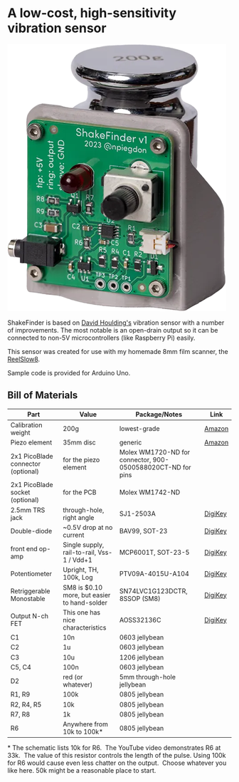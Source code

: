 # A low-cost, high-sensitivity vibration sensor

![ShakeFinder](ShakeFinder.webp)

ShakeFinder is based on [David Houlding's](https://davidhoulding.blogspot.com/2014/02/high-sensitivity-vibration-sensor-using.html) vibration sensor with a number of improvements.  The most notable is an open-drain output so it can be connected to non-5V microcontrollers (like Raspberry Pi) easily.

This sensor was created for use with my homemade 8mm film scanner, the [ReelSlow8](https://forums.kinograph.cc/t/the-reelslow8-film-scanner/2491).

Sample code is provided for Arduino Uno.


## Bill of Materials

| Part                               | Value                                        | Package/Notes                                               | Link                                                                                                    |
| ---------------------------------- | -------------------------------------------- | ----------------------------------------------------------- | ------------------------------------------------------------------------------------------------------- |
| Calibration weight                 | 200g                                         | lowest-grade                                                | [Amazon](https://www.amazon.com/dp/B0BLNHJLXJ)                                                          |
| Piezo element                      | 35mm disc                                    | generic                                                     | [Amazon](https://www.amazon.com/dp/B084KHH7B6)                                                          |
| 2x1 PicoBlade connector (optional) | for the piezo element                        | Molex WM1720-ND for connector, 900-0500588020CT-ND for pins |                                                                                                         |
| 2x1 PicoBlade socket (optional)    | for the PCB                                  | Molex WM1742-ND                                             |                                                                                                         |
| 2.5mm TRS jack                     | through-hole, right angle                    | SJ1-2503A                                                   | [DigiKey](https://www.digikey.com/en/products/detail/cui-devices/SJ1-2503A/738680)                      |
| Double-diode                       | ~0.5V drop at no current                     | BAV99, SOT-23                                               | [DigiKey](https://www.digikey.com/en/products/detail/nexperia-usa-inc/BAV99-235/1232158)                |
| front end op-amp                   | Single supply, rail-to-rail, Vss-1 / Vdd+1   | MCP6001T, SOT-23-5                                          | [DigiKey](https://www.digikey.com/en/products/detail/microchip-technology/MCP6001T-I-OT/551760)         |
| Potentiometer                      | Upright, TH, 100k, Log                       | PTV09A-4015U-A104                                           | [DigiKey](https://www.digikey.com/en/products/detail/bourns-inc/PTV09A-4015U-A104/6153483)              |
| Retriggerable Monostable           | SM8 is $0.10 more, but easier to hand-solder | SN74LVC1G123DCTR, 8SSOP (SM8)                               | [DigiKey](https://www.digikey.com/en/products/detail/texas-instruments/SN74LVC1G123DCTR/863597)         |
| Output N-ch FET                    | This one has nice characteristics            | AOSS32136C                                                  | [DigiKey](https://www.digikey.com/en/products/detail/alpha-omega-semiconductor-inc/AOSS32136C/11567433) |
| C1                                 | 10n                                          | 0603 jellybean                                              |                                                                                                         |
| C2                                 | 1u                                           | 0603 jellybean                                              |                                                                                                         |
| C3                                 | 10u                                          | 1206 jellybean                                              |                                                                                                         |
| C5, C4                             | 100n                                         | 0603 jellybean                                              |                                                                                                         |
| D2                                 | red (or whatever)                            | 5mm through-hole jellybean                                  |                                                                                                         |
| R1, R9                             | 100k                                         | 0805 jellybean                                              |                                                                                                         |
| R2, R4, R5                         | 10k                                          | 0805 jellybean                                              |                                                                                                         |
| R7, R8                             | 1k                                           | 0805 jellybean                                              |                                                                                                         |
| R6                                 | Anywhere from 10k to 100k*                   | 0805 jellybean                                              |                                                                                                         |

\* The schematic lists 10k for R6.  The YouTube video demonstrates R6 at 33k.  The value of this resistor controls the length of the pulse.  Using 100k for R6 would cause even less chatter on the output.  Choose whatever you like here.  50k might be a reasonable place to start.